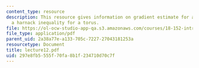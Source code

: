```yaml
---
content_type: resource
description: This resource gives information on gradient estimate for a torus and
  a harnack inequality for a torus.
file: https://ol-ocw-studio-app-qa.s3.amazonaws.com/courses/18-152-introduction-to-partial-differential-equations-fall-2005/297e8fb5555f70fa8b1f234710d70c7f_lecture12.pdf
file_type: application/pdf
parent_uid: 2a38a77e-a133-705c-7227-27043181253a
resourcetype: Document
title: lecture12.pdf
uid: 297e8fb5-555f-70fa-8b1f-234710d70c7f
---
```

